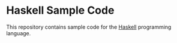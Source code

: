 # Haskell Sample Code

This repository contains sample code for the [Haskell](https://www.haskell.org/) programming language.